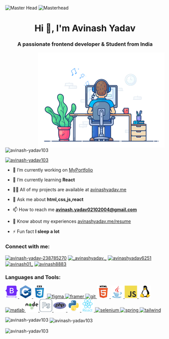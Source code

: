 ![Master Head](https://repository-images.githubusercontent.com/588181932/e36ec678-7984-4cdd-8e4c-a3932772ff8e)
![Masterhead]([https://www.google.com/imgres?q=github%20profile%20master%20head%20images&imgurl=https%3A%2F%2Frepository-images.githubusercontent.com%2F588181932%2Fe36ec678-7984-4cdd-8e4c-a3932772ff8e&imgrefurl=https%3A%2F%2Fgithub.com%2Ftopics%2Fprofile-readme&docid=BpnspUoDfrPfjM&tbnid=kfpqCuXmfeFi9M&vet=12ahUKEwji0vCl0LiGAxXq1TgGHVitDc8QM3oECGMQAA..i&w=1600&h=700&hcb=2&ved=2ahUKEwji0vCl0LiGAxXq1TgGHVitDc8QM3oECGMQAA#imgrc=kfpqCuXmfeFi9M&imgdii=oqhloCkRe2-UdM](https://www.google.com/url?sa=i&url=https%3A%2F%2Fgithub.com%2Fmizzcode%2Fmizzcode&psig=AOvVaw1fm_bHiaWEe93sPSnpdF0s&ust=1717270458909000&source=images&cd=vfe&opi=89978449&ved=0CBEQjRxqFwoTCLCa4pPRuIYDFQAAAAAdAAAAABAE))
<h1 align="center">Hi 👋, I'm Avinash Yadav</h1>
<h3 align="center">A passionate frontend developer & Student from India</h3>
<img align="right" alt="Coding" width="400" src="https://raw.githubusercontent.com/SupianIDz/SupianIDz/main/coding.gif">

<p align="left"> <img src="https://komarev.com/ghpvc/?username=avinash-yadav103&label=Profile%20views&color=0e75b6&style=flat" alt="avinash-yadav103" /> </p>

<p align="left"> <a href="https://github.com/ryo-ma/github-profile-trophy"><img src="https://github-profile-trophy.vercel.app/?username=avinash-yadav103" alt="avinash-yadav103" /></a> </p>

- 🔭 I’m currently working on [MyPortfolio](https://avinashyadav.me/)

- 🌱 I’m currently learning **React**

- 👨‍💻 All of my projects are available at [avinashyadav.me](https://avinashyadav.me)

- 💬 Ask me about **html,css,js,react**

- 📫 How to reach me **avinash.yadav02102004@gmail.com**

- 📄 Know about my experiences [avinashyadav.me/resume](https://avinashyadav.me/images/Avinash%20Resume.pdf)

- ⚡ Fun fact **I sleep a lot**

<h3 align="left">Connect with me:</h3>
<p align="left">
<a href="https://linkedin.com/in/avinash-yadav-238785270" target="blank"><img align="center" src="https://raw.githubusercontent.com/rahuldkjain/github-profile-readme-generator/master/src/images/icons/Social/linked-in-alt.svg" alt="avinash-yadav-238785270" height="30" width="40" /></a>
<a href="https://instagram.com/_avinashyadav._" target="blank"><img align="center" src="https://raw.githubusercontent.com/rahuldkjain/github-profile-readme-generator/master/src/images/icons/Social/instagram.svg" alt="_avinashyadav._" height="30" width="40" /></a>
<a href="https://www.youtube.com/c/avinashyadav6251" target="blank"><img align="center" src="https://raw.githubusercontent.com/rahuldkjain/github-profile-readme-generator/master/src/images/icons/Social/youtube.svg" alt="avinashyadav6251" height="30" width="40" /></a>
<a href="https://www.leetcode.com/avinash01_" target="blank"><img align="center" src="https://raw.githubusercontent.com/rahuldkjain/github-profile-readme-generator/master/src/images/icons/Social/leet-code.svg" alt="avinash01_" height="30" width="40" /></a>
<a href="https://discord.gg/avinash8883" target="blank"><img align="center" src="https://raw.githubusercontent.com/rahuldkjain/github-profile-readme-generator/master/src/images/icons/Social/discord.svg" alt="avinash8883" height="30" width="40" /></a>
</p>

<h3 align="left">Languages and Tools:</h3>
<p align="left"> <a href="https://getbootstrap.com" target="_blank" rel="noreferrer"> <img src="https://raw.githubusercontent.com/devicons/devicon/master/icons/bootstrap/bootstrap-plain-wordmark.svg" alt="bootstrap" width="40" height="40"/> </a> <a href="https://www.w3schools.com/cpp/" target="_blank" rel="noreferrer"> <img src="https://raw.githubusercontent.com/devicons/devicon/master/icons/cplusplus/cplusplus-original.svg" alt="cplusplus" width="40" height="40"/> </a> <a href="https://www.w3schools.com/css/" target="_blank" rel="noreferrer"> <img src="https://raw.githubusercontent.com/devicons/devicon/master/icons/css3/css3-original-wordmark.svg" alt="css3" width="40" height="40"/> </a> <a href="https://www.figma.com/" target="_blank" rel="noreferrer"> <img src="https://www.vectorlogo.zone/logos/figma/figma-icon.svg" alt="figma" width="40" height="40"/> </a> <a href="https://www.framer.com/" target="_blank" rel="noreferrer"> <img src="https://www.vectorlogo.zone/logos/framer/framer-icon.svg" alt="framer" width="40" height="40"/> </a> <a href="https://git-scm.com/" target="_blank" rel="noreferrer"> <img src="https://www.vectorlogo.zone/logos/git-scm/git-scm-icon.svg" alt="git" width="40" height="40"/> </a> <a href="https://www.w3.org/html/" target="_blank" rel="noreferrer"> <img src="https://raw.githubusercontent.com/devicons/devicon/master/icons/html5/html5-original-wordmark.svg" alt="html5" width="40" height="40"/> </a> <a href="https://www.java.com" target="_blank" rel="noreferrer"> <img src="https://raw.githubusercontent.com/devicons/devicon/master/icons/java/java-original.svg" alt="java" width="40" height="40"/> </a> <a href="https://developer.mozilla.org/en-US/docs/Web/JavaScript" target="_blank" rel="noreferrer"> <img src="https://raw.githubusercontent.com/devicons/devicon/master/icons/javascript/javascript-original.svg" alt="javascript" width="40" height="40"/> </a> <a href="https://www.linux.org/" target="_blank" rel="noreferrer"> <img src="https://raw.githubusercontent.com/devicons/devicon/master/icons/linux/linux-original.svg" alt="linux" width="40" height="40"/> </a> <a href="https://www.mathworks.com/" target="_blank" rel="noreferrer"> <img src="https://upload.wikimedia.org/wikipedia/commons/2/21/Matlab_Logo.png" alt="matlab" width="40" height="40"/> </a> <a href="https://nodejs.org" target="_blank" rel="noreferrer"> <img src="https://raw.githubusercontent.com/devicons/devicon/master/icons/nodejs/nodejs-original-wordmark.svg" alt="nodejs" width="40" height="40"/> </a> <a href="https://www.photoshop.com/en" target="_blank" rel="noreferrer"> <img src="https://raw.githubusercontent.com/devicons/devicon/master/icons/photoshop/photoshop-line.svg" alt="photoshop" width="40" height="40"/> </a> <a href="https://www.php.net" target="_blank" rel="noreferrer"> <img src="https://raw.githubusercontent.com/devicons/devicon/master/icons/php/php-original.svg" alt="php" width="40" height="40"/> </a> <a href="https://www.python.org" target="_blank" rel="noreferrer"> <img src="https://raw.githubusercontent.com/devicons/devicon/master/icons/python/python-original.svg" alt="python" width="40" height="40"/> </a> <a href="https://reactjs.org/" target="_blank" rel="noreferrer"> <img src="https://raw.githubusercontent.com/devicons/devicon/master/icons/react/react-original-wordmark.svg" alt="react" width="40" height="40"/> </a> <a href="https://www.selenium.dev" target="_blank" rel="noreferrer"> <img src="https://raw.githubusercontent.com/detain/svg-logos/780f25886640cef088af994181646db2f6b1a3f8/svg/selenium-logo.svg" alt="selenium" width="40" height="40"/> </a> <a href="https://spring.io/" target="_blank" rel="noreferrer"> <img src="https://www.vectorlogo.zone/logos/springio/springio-icon.svg" alt="spring" width="40" height="40"/> </a> <a href="https://tailwindcss.com/" target="_blank" rel="noreferrer"> <img src="https://www.vectorlogo.zone/logos/tailwindcss/tailwindcss-icon.svg" alt="tailwind" width="40" height="40"/> </a> </p>

<p><img align="left" src="https://github-readme-stats.vercel.app/api/top-langs?username=avinash-yadav103&show_icons=true&locale=en&layout=compact" alt="avinash-yadav103" /></p>

<p>&nbsp;<img align="center" src="https://github-readme-stats.vercel.app/api?username=avinash-yadav103&show_icons=true&locale=en" alt="avinash-yadav103" /></p>

<p><img align="center" src="https://github-readme-streak-stats.herokuapp.com/?user=avinash-yadav103&" alt="avinash-yadav103" /></p>
